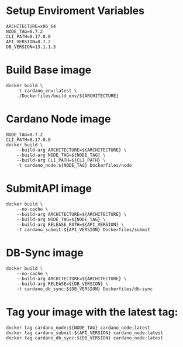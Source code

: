 # Setup Enviroment Variables
    ARCHITECTURE=x86_64
    NODE_TAG=8.7.2
    CLI_PATH=8.17.0.0
    API_VERSION=8.7.2
    DB_VERSION=13.1.1.3

# Build Base image
    docker build \
        -t cardano_env:latest \
        ./Dockerfiles/build_env/${ARCHITECTURE}

# Cardano Node image
    NODE_TAG=8.7.2
    CLI_PATH=8.17.0.0
    docker build \
        --build-arg ARCHITECTURE=${ARCHITECTURE} \
        --build-arg NODE_TAG=${NODE_TAG} \
        --build-arg CLI_PATH=${CLI_PATH} \
        -t cardano_node:${NODE_TAG} Dockerfiles/node

# SubmitAPI image
    docker build \
        --no-cache \
        --build-arg ARCHITECTURE=${ARCHITECTURE} \
        --build-arg NODE_TAG=${NODE_TAG} \
        --build-arg RELEASE_PATH=${API_VERSION} \
        -t cardano_submit:${API_VERSION} Dockerfiles/submit

# DB-Sync image
    docker build \
        --no-cache \
        --build-arg ARCHITECTURE=${ARCHITECTURE} \
        --build-arg RELEASE=${DB_VERSION} \
        -t cardano_db_sync:${DB_VERSION} Dockerfiles/db-sync

# Tag your image with the latest tag:
    docker tag cardano_node:${NODE_TAG} cardano_node:latest
    docker tag cardano_submit:${API_VERSION} cardano_node:latest 
    docker tag cardano_db_sync:${DB_VERSION} cardano_node:latest
